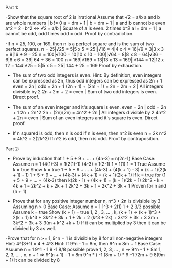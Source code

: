Part 1:

-Show that the square root of 2 is irrational
Assume that √2 = a/b
a and b are whole numbers | b != 0
a = dm + 1 | b = dm + 1 | a and b cannot be even
a^2 = 2 · b^2 <=> √2 = a/b | Square of a is even. 2 times b^2
a != dm + 1 | a cannot be odd, odd times odd = odd.
Proof by contradiction.

-If n = 25, 100, or 169, then n is a perfect square and is the sum of two perfect squares.
n = 25|√25 = 5|5 x 5 = 25||√16 = 4|4 x 4 = 16|√9 = 3|3 x 3 = 9|16 + 9 = 25
n = 100|√100 = 10|10 x 10 = 100||√64 = 8|8 x 8 = 64|√36 = 6|6 x 6 = 36| 64 + 36 = 100
n = 169|√169 = 13|13 x 13 = 169||√144 = 12|12 x 12 = 144|√25 = 5|5 x 5 = 25| 144 + 25 = 169
Proof by exhaustion.

- The sum of two odd integers is even.
  Hint: By definition, even integers can be expressed as 2n,
  thus odd integers can be expressed as 2n + 1
even = 2n | odd = 2n + 1
(2n + 1) + (2m + 1) = 2n + 2m + 2 | All integers divisible by 2
2n + 2m + 2 = even | Sum of two odd integers is even.
Direct proof.

- The sum of an even integer and it's square is even.
even = 2n | odd = 2n + 1
2n + 2n^2
2n + (2n)(2n) = 4n^2 + 2n | All integers divisible by 2
4n^2 + 2n = even | Sum of an even integers and it's square is even.
Direct proof.

- If n squared is odd, then n is odd
if n is even, then n^2 is even
n = 2k
n^2 = 4k^2 = 2(2k^2)
If n^2 is odd, then n is odd.
Proof by contraposition.

Part 2:

- Prove by induction that 1 + 5 + 9 + ... + (4n-3) = n(2n-1)
Base Case: Assume n = 1
(4(1)-3) = 1(2(1)-1)
(4-3) = 1(2-1)
1 = 1(1)
1 = 1
True
Assume k = true
Show k = true
1 + 5 + 9 + ... + (4k-3) + (4(k + 1) - 3) = (k + 1)(2(k + 1) - 1)
1 + 5 + 9 + ... + (4k-3) + (4k + 1) = (k + 1)(2k + 1)
If k = true for (1 + 5 + 9 + ... + (4k-3) then
k(2k - 1) + (4k + 1) = (k + 1)(2k + 1)
2k^2 - k + 4k + 1 = 2k^2 + k + 2k + 1
2k^2 + 3k + 1 = 2k^2 + 3k + 1
Proven for n and (n + 1)

- Prove that for any positive integer number n, n^3 + 2n is divisible by 3
Assuming n > 0
Base Case: Assume n = 1
1^3 + 2(1)
1 + 2
3/3 possible
Assume k = true
Show (k + 1) = true
1, 2 , 3, ... , k, (k + 1) => (k + 1)^3 + 2(k + 1)
k^3 + 3k^2 + 3k + 1 + 2k + 2
(k^3 + 2k) + 3k^2 + 3k + 3
3m + 3k^2 + 3k + 3
3(m + k^2 +k + 1)
If it can be multiplied by 3 then it can be divided by 3 as well.

-Prove that for n >= 1, 9^n − 1 is divisible by 8 for all non-negative integers Hint: 4^(3+1) = 4 * 4^3 Hint: If 9^n - 1 = 8m, then 9^n = 8m + 1
Base Case: Asuume n = 1
9^1 - 1
9 -1
8/8 possible
prove 1, 2, 3, ... , n => 9^n - 1 * 8m
1, 2, 3, ... , n, n + 1 => 9^(n + 1) - 1 = 8m
9^n * ( -1
(8m + 1) * 9 -1
72m + 9
8(9m + 1)
It can be divided by 8
